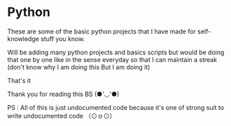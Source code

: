 # Python
<p>These are some of the basic python projects that I have made for self-knowledge stuff you know.</p>

<p>Will be adding many python projects and basics scripts but would be doing that one by one like in the sense everyday so that I can maintain a streak (don't know why I am doing this But I am doing it)</p>

<p>That's it</p>
<p>Thank you for reading this BS (●'◡'●)</p>

<p>PS : All of this is just undocumented code because it's one of strong suit to write undocumented code （⊙ｏ⊙）</p>
